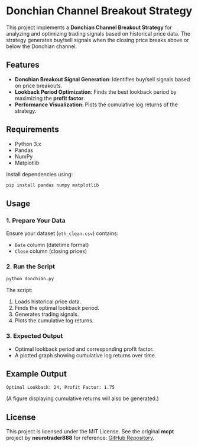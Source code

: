 # Donchian Channel Breakout Strategy

This project implements a **Donchian Channel Breakout Strategy** for analyzing and optimizing trading signals based on historical price data. The strategy generates buy/sell signals when the closing price breaks above or below the Donchian channel.

## Features
- **Donchian Breakout Signal Generation**: Identifies buy/sell signals based on price breakouts.
- **Lookback Period Optimization**: Finds the best lookback period by maximizing the **profit factor**.
- **Performance Visualization**: Plots the cumulative log returns of the strategy.

## Requirements
- Python 3.x
- Pandas
- NumPy
- Matplotlib

Install dependencies using:
```sh
pip install pandas numpy matplotlib
```

## Usage
### 1. Prepare Your Data
Ensure your dataset (`eth_clean.csv`) contains:
- `Date` column (datetime format)
- `Close` column (closing prices)

### 2. Run the Script
```sh
python donchian.py
```
The script:
1. Loads historical price data.
2. Finds the optimal lookback period.
3. Generates trading signals.
4. Plots the cumulative log returns.

### 3. Expected Output
- Optimal lookback period and corresponding profit factor.
- A plotted graph showing cumulative log returns over time.

## Example Output
```
Optimal Lookback: 24, Profit Factor: 1.75
```
(A figure displaying cumulative returns will also be generated.)

## License
This project is licensed under the MIT License. See the original **mcpt** project by **neurotrader888** for reference: [GitHub Repository](https://github.com/neurotrader888/mcpt).

